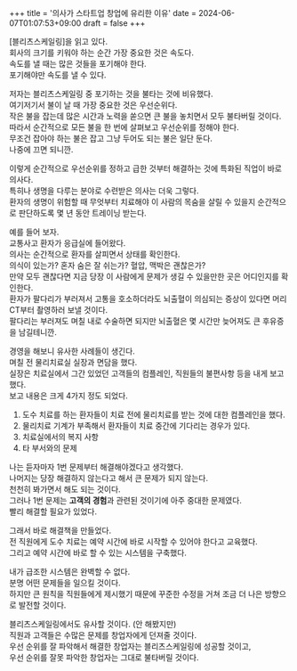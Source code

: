 +++
title = '의사가 스타트업 창업에 유리한 이유'
date = 2024-06-07T01:07:53+09:00
draft = false
+++


[블리츠스케일링]을 읽고 있다.   
회사의 크기를 키워야 하는 순간 가장 중요한 것은 속도다.  
속도를 낼 때는 많은 것들을 포기해야 한다.  
포기해야만 속도를 낼 수 있다.  

저자는 블리츠스케일링 중 포기하는 것을 불타는 것에 비유했다.  
여기저기서 불이 날 때 가장 중요한 것은 우선순위다.   
작은 불을 잡는데 많은 시간과 노력을 쏟으면 큰 불을 놓치면서 모두 불타버릴 것이다.  
따라서 순간적으로 모든 불을 한 번에 살펴보고 우선순위를 정해야 한다.   
무조건 잡아야 하는 불은 잡고 그냥 두어도 되는 불은 일단 둔다.   
나중에 끄면 되니깐.   

이렇게 순간적으로 우선순위를 정하고 급한 것부터 해결하는 것에 특화된 직업이 바로 의사다.   
특히나 생명을 다루는 분야로 수련받은 의사는 더욱 그렇다.   
환자의 생명이 위험할 때 무엇부터 치료해야 이 사람의 목숨을 살릴 수 있을지 순간적으로 판단하도록 몇 년 동안 트레이닝 받는다.   

예를 들어 보자.  
교통사고 환자가 응급실에 들어왔다.  
의사는 순간적으로 환자를 살피면서 상태를 확인한다.  
의식이 있는가? 혼자 숨은 잘 쉬는가? 혈압, 맥박은 괜찮은가?   
만약 모두 괜찮다면 지금 당장 이 사람에게 문제가 생길 수 있을만한 곳은 어디인지를 확인한다.  
환자가 팔다리가 부러져서 고통을 호소하더라도 뇌출혈이 의심되는 증상이 있다면 머리 CT부터 촬영하러 보낼 것이다.  
팔다리는 부러져도 며칠 내로 수술하면 되지만 뇌출혈은 몇 시간만 늦어져도 큰 후유증을 남길테니깐.  

경영을 해보니 유사한 사례들이 생긴다.  
며칠 전 물리치료실 실장과 면담을 했다.  
실장은 치료실에서 그간 있었던 고객들의 컴플레인, 직원들의 불편사항 등을 내게 보고했다.  
보고 내용은 크게 4가지 정도 되었다.  

1) 도수 치료를 하는 환자들이 치료 전에 물리치료를 받는 것에 대한 컴플레인을 했다.
2) 물리치료 기계가 부족해서 환자들이 치료 중간에 기다리는 경우가 있다.
3) 치료실에서의 복지 사항
4) 타 부서와의 문제

나는 듣자마자 1번 문제부터 해결해야겠다고 생각했다.  
나머지는 당장 해결하지 않는다고 해서 큰 문제가 되지 않는다.  
천천히 봐가면서 해도 되는 것이다.  
그러나 1번 문제는 **고객의 경험**과 관련된 것이기에 아주 중대한 문제였다.  
빨리 해결할 필요가 있었다.  

그래서 바로 해결책을 만들었다.  
전 직원에게 도수 치료는 예약 시간에 바로 시작할 수 있어야 한다고 교육했다.  
그리고 예약 시간에 바로 할 수 있는 시스템을 구축했다.  

내가 급조한 시스템은 완벽할 수 없다.  
분명 어떤 문제들을 일으킬 것이다.  
하지만 큰 원칙을 직원들에게 제시했기 때문에 꾸준한 수정을 거쳐 조금 더 나은 방향으로 발전할 것이다.  

블리츠스케일링에서도 유사할 것이다. (안 해봤지만)  
직원과 고객들은 수많은 문제를 창업자에게 던져줄 것이다.  
우선 순위를 잘 파악해서 해결한 창업자는 블리츠스케일링에 성공할 것이고,  
우선 순위를 잘못 파악한 창업자는 그대로 불타버릴 것이다. 